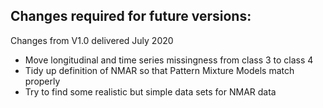 ## Changes required for future versions:

Changes from V1.0 delivered July 2020

  - Move longitudinal and time series missingness from class 3 to class 4
  - Tidy up definition of NMAR so that Pattern Mixture Models match properly
  - Try to find some realistic but simple data sets for NMAR data